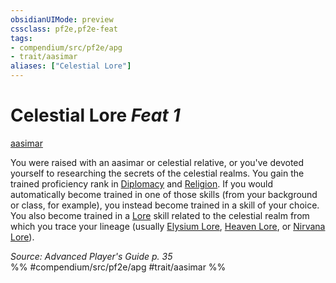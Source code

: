 ```yaml
---
obsidianUIMode: preview
cssclass: pf2e,pf2e-feat
tags:
- compendium/src/pf2e/apg
- trait/aasimar
aliases: ["Celestial Lore"]
---
```

# Celestial Lore  *Feat 1*  
[aasimar](aasimar-apg.md "Aasimar Ancestry & Heritage Trait")  


You were raised with an aasimar or celestial relative, or you've devoted yourself to researching the secrets of the celestial realms. You gain the trained proficiency rank in [Diplomacy](skills.md#Diplomacy) and [Religion](skills.md#Religion). If you would automatically become trained in one of those skills (from your background or class, for example), you instead become trained in a skill of your choice. You also become trained in a [Lore](skills.md#Lore) skill related to the celestial realm from which you trace your lineage (usually [Elysium Lore](skills.md#Lore), [Heaven Lore](skills.md#Lore), or [Nirvana Lore](skills.md#Lore)).

*Source: Advanced Player's Guide p. 35*  
%% #compendium/src/pf2e/apg #trait/aasimar %%